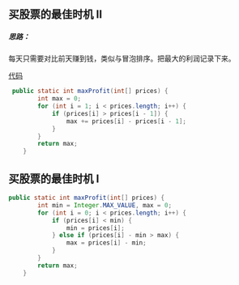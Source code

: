 ## 买股票的最佳时机 Ⅱ

##### 思路：

每天只需要对比前天赚到钱，类似与冒泡排序。把最大的利润记录下来。

[代码](../../leetcode/app/src/main/java/top/werls/leetcode/MaxProfit.java)

```java
 public static int maxProfit(int[] prices) {
        int max = 0;
        for (int i = 1; i < prices.length; i++) {
            if (prices[i] > prices[i - 1]) {
                max += prices[i] - prices[i - 1];
            }
        }
        return max;
    }
```



## 买股票的最佳时机 Ⅰ

```java
public static int maxProfit(int[] prices) {
        int min = Integer.MAX_VALUE, max = 0;
        for (int i = 0; i < prices.length; i++) {
            if (prices[i] < min) {
                min = prices[i];
            } else if (prices[i] - min > max) {
                max = prices[i] - min;
            }
        }
        return max;
    }
```

